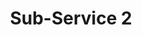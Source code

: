 ---
title: Sub-Service 2
service: Development
description: Alcatra tenderloin tail, filet mignon tri-tip andouille t-bone pancetta pork jerky venison bacon. Filet mignon chuck strip steak cow shoulder.
image:
---